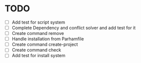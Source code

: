 # TODO

- [ ] Add test for script system
- [ ] Complete Dependency and conflict solver and add test for it
- [ ] Create command remove
- [ ] Handle installation from Parhamfile
- [ ] Create command create-project
- [ ] Create command check
- [ ] Add test for install system
